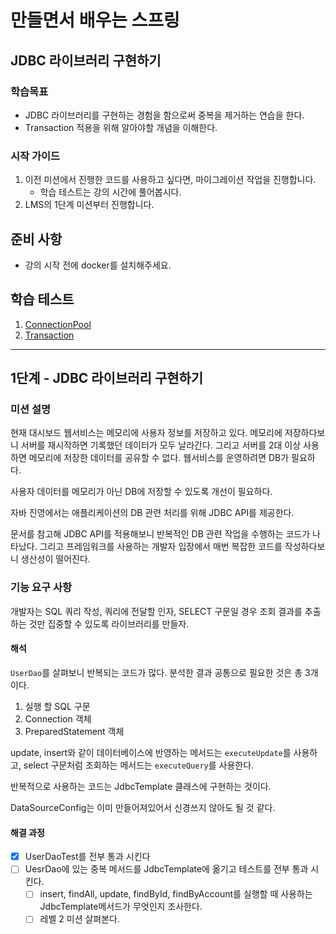 # 만들면서 배우는 스프링

## JDBC 라이브러리 구현하기

### 학습목표
- JDBC 라이브러리를 구현하는 경험을 함으로써 중복을 제거하는 연습을 한다.
- Transaction 적용을 위해 알아야할 개념을 이해한다.

### 시작 가이드
1. 이전 미션에서 진행한 코드를 사용하고 싶다면, 마이그레이션 작업을 진행합니다.
    - 학습 테스트는 강의 시간에 풀어봅시다.
2. LMS의 1단계 미션부터 진행합니다.

## 준비 사항
- 강의 시작 전에 docker를 설치해주세요.

## 학습 테스트
1. [ConnectionPool](study/src/test/java/connectionpool)
2. [Transaction](study/src/test/java/transaction)


---
## 1단계 - JDBC 라이브러리 구현하기

### 미션 설명

현재 대시보드 웹서비스는 메모리에 사용자 정보를 저장하고 있다.
메모리에 저장하다보니 서버를 재시작하면 기록했던 데이터가 모두 날라간다.
그리고 서버를 2대 이상 사용하면 메모리에 저장한 데이터를 공유할 수 없다.
웹서비스를 운영하려면 DB가 필요하다.

사용자 데이터를 메모리가 아닌 DB에 저장할 수 있도록 개선이 필요하다.

자바 진영에서는 애플리케이션의 DB 관련 처리를 위해 JDBC API를 제공한다.

문서를 참고해 JDBC API를 적용해보니 반복적인 DB 관련 작업을 수행하는 코드가 나타났다.
그리고 프레임워크를 사용하는 개발자 입장에서 매번 복잡한 코드를 작성하다보니 생산성이 떨어진다.

### 기능 요구 사항

개발자는 SQL 쿼리 작성, 쿼리에 전달할 인자, SELECT 구문일 경우 조회 결과를 추출하는 것만 집중할 수 있도록 라이브러리를 만들자.

#### 해석

`UserDao`를 살펴보니 반복되는 코드가 많다. 분석한 결과 공통으로 필요한 것은 총 3개이다.

1. 실행 할 SQL 구문
2. Connection 객체
3. PreparedStatement 객체

update, insert와 같이 데이터베이스에 반영하는 메서드는 `executeUpdate`를 사용하고,
select 구문처럼 조회하는 메서드는 `executeQuery`를 사용한다.

반복적으로 사용하는 코드는 JdbcTemplate 클래스에 구현하는 것이다.

DataSourceConfig는 이미 만들어져있어서 신경쓰지 않아도 될 것 같다.

#### 해결 과정

- [x] UserDaoTest를 전부 통과 시킨다
- [ ] UesrDao에 있는 중복 메서드를 JdbcTemplate에 옮기고 테스트를 전부 통과 시킨다.
  - [ ] insert, findAll, update, findById, findByAccount를 실행할 때 사용하는 JdbcTemplate메서드가 무엇인지 조사한다.
  - [ ] 레벨 2 미션 살펴본다.